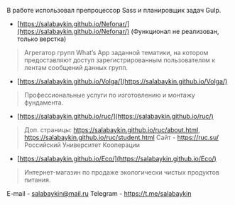 В работе использовал препроцессор Sass и планировщик задач Gulp. 

- [https://salabaykin.github.io/Nefonar/](https://salabaykin.github.io/Nefonar/) (Функционал не реализован, только верстка)
 > Агрегатор групп What’s App заданной тематики, на котором предоставляют доступ зарегистрированным пользователям к лентам сообщений данных групп.

- [https://salabaykin.github.io/Volga/](https://salabaykin.github.io/Volga/)
 > Профессиональные услуги по изготовлению и монтажу фундамента.

- [https://salabaykin.github.io/ruc/](https://salabaykin.github.io/ruc/)
 > Доп. страницы: https://salabaykin.github.io/ruc/about.html, https://salabaykin.github.io/ruc/student.html
 > Сайт - https://ruc.su/ 
 > Российский Университет Кооперации 

- [https://salabaykin.github.io/Eco/](https://salabaykin.github.io/Eco/)
 > Интернет-магазин по продаже экологически чистых продуктов питания. 

E-mail - salabaykin@mail.ru
Telegram - https://t.me/salabaykin

